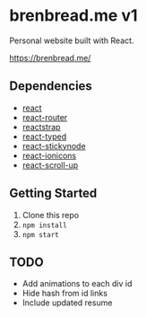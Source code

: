# brenbread.me v1

Personal website built with React.

https://brenbread.me/

## Dependencies

* [react](https://reactjs.org/)
* [react-router](https://github.com/ReactTraining/react-router)
* [reactstrap](https://reactstrap.github.io/)
* [react-typed](https://github.com/ssbeefeater/react-typed)
* [react-stickynode](https://github.com/yahoo/react-stickynode)
* [react-ionicons](https://github.com/zamarrowski/react-ionicons)
* [react-scroll-up](https://github.com/milosjanda/react-scroll-up)

## Getting Started

1. Clone this repo
2. `npm install`
3. `npm start`

## TODO
* Add animations to each div id
* Hide hash from id links
* Include updated resume
